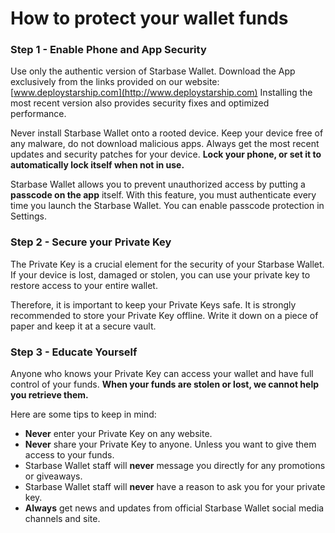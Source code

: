 # How to protect your wallet funds

### Step 1 - Enable Phone and App Security

Use only the authentic version of Starbase Wallet. Download the App exclusively from the links provided on our website: [www.deploystarship.com](http://www.deploystarship.com) Installing the most recent version also provides security fixes and optimized performance.

Never install Starbase Wallet onto a rooted device. Keep your device free of any malware, do not download malicious apps. Always get the most recent updates and security patches for your device. **Lock your phone, or set it to automatically lock itself when not in use.**

Starbase Wallet allows you to prevent unauthorized access by putting a **passcode on the app** itself. With this feature, you must authenticate every time you launch the Starbase Wallet. You can enable passcode protection in Settings.

### Step 2 - Secure your Private Key 

The Private Key is a crucial element for the security of your Starbase Wallet. If your device is lost, damaged or stolen, you can use your private key to restore access to your entire wallet. 

Therefore, it is important to keep your Private Keys safe. It is strongly recommended to store your Private Key offline. Write it down on a piece of paper and keep it at a secure vault.

### Step 3 - Educate Yourself

Anyone who knows your Private Key can access your wallet and have full control of your funds. **When your funds are stolen or lost, we cannot help you retrieve them.**

Here are some tips to keep in mind:

- **Never** enter your Private Key on any website.
- **Never** share your Private Key to anyone. Unless you want to give them access to your funds.
- Starbase Wallet staff will **never** message you directly for any promotions or giveaways.
- Starbase Wallet staff will **never** have a reason to ask you for your private key.
- **Always** get news and updates from official Starbase Wallet social media channels and site.
